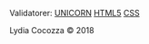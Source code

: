 
<p>Validatorer: <a href="http://validator.w3.org/unicorn/check?ucn_uri=referer&amp;ucn_task=conformance">UNICORN</a>
<a href="http://validator.w3.org/check/referer">HTML5</a>
<a href="http://jigsaw.w3.org/css-validator/check/referer">CSS</a></p>

Lydia Cocozza &copy; 2018
